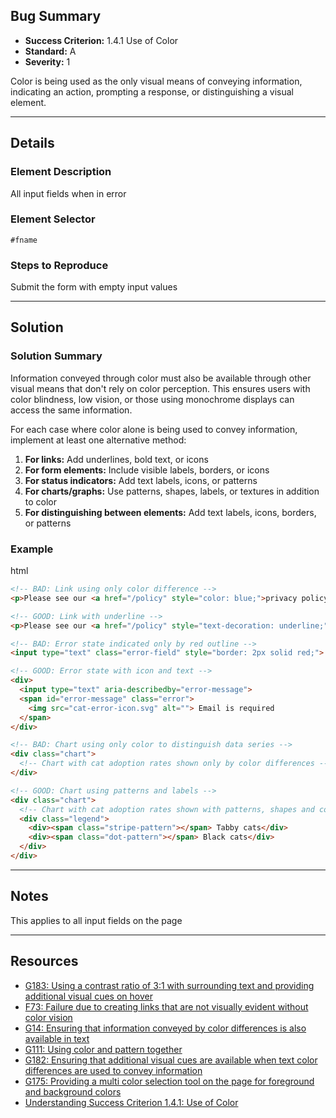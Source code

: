 ## Bug Summary

- **Success Criterion:** 1.4.1 Use of Color
- **Standard:** A
- **Severity:** 1

Color is being used as the only visual means of conveying information, indicating an action, prompting a response, or distinguishing a visual element.

---

## Details

### Element Description

<!-- Textual description of affected element's or component's location, state, etc. and screenshots-->

All input fields when in error

### Element Selector

<!-- CSS or JS selector -->

`#fname`

### Steps to Reproduce

<!-- Steps required to reproduce the bug -->

Submit the form with empty input values

---

## Solution

### Solution Summary

Information conveyed through color must also be available through other visual means that don't rely on color perception. This ensures users with color blindness, low vision, or those using monochrome displays can access the same information.

For each case where color alone is being used to convey information, implement at least one alternative method:

1. **For links:** Add underlines, bold text, or icons
2. **For form elements:** Include visible labels, borders, or icons
3. **For status indicators:** Add text labels, icons, or patterns
4. **For charts/graphs:** Use patterns, shapes, labels, or textures in addition to color
5. **For distinguishing between elements:** Add text labels, icons, borders, or patterns

### Example

html

```html
<!-- BAD: Link using only color difference -->
<p>Please see our <a href="/policy" style="color: blue;">privacy policy</a> for more information.</p>

<!-- GOOD: Link with underline -->
<p>Please see our <a href="/policy" style="text-decoration: underline;">privacy policy</a> for more information.</p>

<!-- BAD: Error state indicated only by red outline -->
<input type="text" class="error-field" style="border: 2px solid red;">

<!-- GOOD: Error state with icon and text -->
<div>
  <input type="text" aria-describedby="error-message">
  <span id="error-message" class="error">
    <img src="cat-error-icon.svg" alt=""> Email is required
  </span>
</div>

<!-- BAD: Chart using only color to distinguish data series -->
<div class="chart">
  <!-- Chart with cat adoption rates shown only by color differences -->
</div>

<!-- GOOD: Chart using patterns and labels -->
<div class="chart">
  <!-- Chart with cat adoption rates shown with patterns, shapes and colors -->
  <div class="legend">
    <div><span class="stripe-pattern"></span> Tabby cats</div>
    <div><span class="dot-pattern"></span> Black cats</div>
  </div>
</div>
```

---

## Notes

<!-- Notes, if any -->

This applies to all input fields on the page 

---

## Resources

- [G183: Using a contrast ratio of 3:1 with surrounding text and providing additional visual cues on hover](https://www.w3.org/WAI/WCAG21/Techniques/general/G183)
- [F73: Failure due to creating links that are not visually evident without color vision](https://www.w3.org/WAI/WCAG21/Techniques/failures/F73)
- [G14: Ensuring that information conveyed by color differences is also available in text](https://www.w3.org/WAI/WCAG21/Techniques/general/G14)
- [G111: Using color and pattern together](https://www.w3.org/WAI/WCAG21/Techniques/general/G111)
- [G182: Ensuring that additional visual cues are available when text color differences are used to convey information](https://www.w3.org/WAI/WCAG21/Techniques/general/G182)
- [G175: Providing a multi color selection tool on the page for foreground and background colors](https://www.w3.org/WAI/WCAG21/Techniques/general/G175)
- [Understanding Success Criterion 1.4.1: Use of Color](https://www.w3.org/WAI/WCAG21/Understanding/use-of-color.html)
